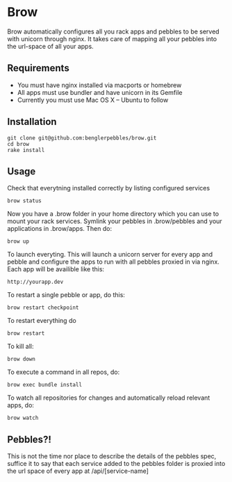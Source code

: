 # Brow

Brow automatically configures all you rack apps and pebbles to be served with unicorn through nginx. It 
takes care of mapping all your pebbles into the url-space of all your apps.

## Requirements

* You must have nginx installed via macports or homebrew
* All apps must use bundler and have unicorn in its Gemfile
* Currently you must use Mac OS X – Ubuntu to follow

## Installation

    git clone git@github.com:benglerpebbles/brow.git
    cd brow
    rake install

## Usage

Check that everytning installed correctly by listing configured services

    brow status

Now you have a .brow folder in your home directory which you can use to mount your rack services. Symlink your
pebbles in .brow/pebbles and your applications in .brow/apps. Then do:

    brow up

To launch everyting. This will launch a unicorn server for every app and pebble and configure the apps to
run with all pebbles proxied in via nginx. Each app will be availible like this:

    http://yourapp.dev

To restart a single pebble or app, do this:

    brow restart checkpoint

To restart everything do

    brow restart

To kill all:

    brow down

To execute a command in all repos, do:

    brow exec bundle install

To watch all repositories for changes and automatically reload relevant apps, do:

    brow watch

## Pebbles?!

This is not the time nor place to describe the details of the pebbles spec, suffice it to say that each service
added to the pebbles folder is proxied into the url space of every app at /api/[service-name]
